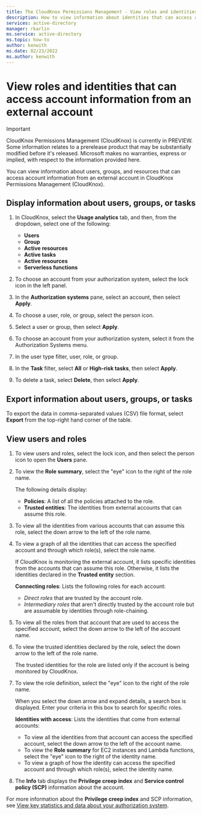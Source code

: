 ```yaml
---
title: The CloudKnox Permissions Management - View roles and identities that can access account information from an external account
description: How to view information about identities that can access accounts from an external account in CloudKnox Permissions Management.
services: active-directory
manager: rkarlin
ms.service: active-directory
ms.topic: how-to
author: kenwith
ms.date: 02/23/2022
ms.author: kenwith
---
```


# View roles and identities that can access account information from an external account

> [!IMPORTANT]
> CloudKnox Permissions Management (CloudKnox) is currently in PREVIEW.
> Some information relates to a prerelease product that may be substantially modified before it's released. Microsoft makes no warranties, express or implied, with respect to the information provided here.

You can view information about users, groups, and resources that can access account information from an external account in CloudKnox Permissions Management (CloudKnox).

## Display information about users, groups, or tasks

1. In CloudKnox, select the **Usage analytics** tab, and then, from the dropdown, select one of the following:

   - **Users**
   - **Group**
   - **Active resources**
   - **Active tasks**
   - **Active resources**
   - **Serverless functions**

1. To choose an account from your authorization system, select the lock icon in the left panel.
1. In the **Authorization systems** pane, select an account, then select **Apply**.
1. To choose a user, role, or group, select the person icon. 
1. Select a user or group, then select **Apply**. 
1. To choose an account from your authorization system, select it from the Authorization Systems menu.
1. In the user type filter, user, role, or group.
1. In the **Task** filter, select **All** or **High-risk tasks**, then select **Apply**.
1. To delete a task, select **Delete**, then select **Apply**.

## Export information about users, groups, or tasks

To export the data in comma-separated values (CSV) file format, select **Export** from the top-right hand corner of the table.

## View users and roles
1. To view users and roles, select the lock icon, and then select the person icon to open the **Users** pane.
1. To view the **Role summary**, select the "eye" icon to the right of the role name.

   The following details display:
   - **Policies**: A list of all the policies attached to the role.
   - **Trusted entities**: The identities from external accounts that can assume this role.

1. To view all the identities from various accounts that can assume this role, select the down arrow to the left of the role name.
1. To view a graph of all the identities that can access the specified account and through which role(s), select the role name.

   If CloudKnox is monitoring the external account, it lists specific identities from the accounts that can assume this role. Otherwise, it lists the identities declared in the **Trusted entity** section.

   **Connecting roles**: Lists the following roles for each account:
      - *Direct roles* that are trusted by the account role.
      - *Intermediary roles* that aren't directly trusted by the account role but are assumable by identities through role-chaining.

1. To view all the roles from that account that are used to access the specified account, select the down arrow to the left of the account name.
1. To view the trusted identities declared by the role, select the down arrow to the left of the role name.

   The trusted identities for the role are listed only if the account is being monitored by CloudKnox.

1. To view the role definition, select the "eye" icon to the right of the role name.

   When you select the down arrow and expand details, a search box is displayed. Enter your criteria in this box to search for specific roles.

   **Identities with access**: Lists the identities that come from external accounts:
      - To view all the identities from that account can access the specified account, select the down arrow to the left of the account name.
      - To view the **Role summary** for EC2 instances and Lambda functions, select the "eye" icon to the right of the identity name.
      - To view a graph of how the identity can access the specified account and through which role(s), select the identity name.

1. The **Info** tab displays the **Privilege creep index** and **Service control policy (SCP)** information about the account.

For more information about the **Privilege creep index** and SCP information, see [View key statistics and data about your authorization system](cloudknox-ui-dashboard.md).

